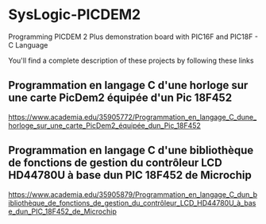 # SysLogic-PICDEM2
Programming PICDEM 2 Plus demonstration board with PIC16F and PIC18F - C Language

You'll find a complete description of these projects by following these links

Programmation en langage C d'une horloge sur une carte PicDem2 équipée d'un Pic 18F452
--------------------------------------------------------------------------------------

https://www.academia.edu/35905772/Programmation_en_langage_C_dune_horloge_sur_une_carte_PicDem2_équipée_dun_Pic_18F452


Programmation en langage C d'une bibliothèque de fonctions de gestion du contrôleur LCD HD44780U à base dun PIC 18F452 de Microchip
-----------------------------------------------------------------------------------------------------------------------------------

https://www.academia.edu/35905879/Programmation_en_langage_C_dun_bibliothèque_de_fonctions_de_gestion_du_contrôleur_LCD_HD44780U_à_base_dun_PIC_18F452_de_Microchip

